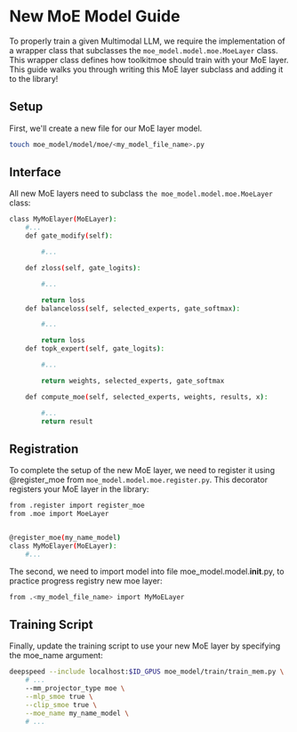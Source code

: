 # New MoE Model Guide
To properly train a given Multimodal LLM, we require the implementation of a wrapper class that subclasses the `moe_model.model.moe.MoeLayer` class. This wrapper class defines how toolkitmoe should train with your MoE layer. This guide walks you through writing this MoE layer subclass and adding it to the library!
## Setup

First, we'll create a new file for our MoE layer model.

```bash
touch moe_model/model/moe/<my_model_file_name>.py
```
## Interface

All new MoE layers need to subclass `the moe_model.model.moe.MoeLayer` class:


```bash
class MyMoElayer(MoELayer):
    #...
    def gate_modify(self):

        #...

    def zloss(self, gate_logits):

        #...

        return loss
    def balanceloss(self, selected_experts, gate_softmax):

        #...

        return loss
    def topk_expert(self, gate_logits):

        #...

        return weights, selected_experts, gate_softmax

    def compute_moe(self, selected_experts, weights, results, x):

        #...
        return result
```
## Registration

To complete the setup of the new MoE layer, we need to register it using @register_moe from `moe_model.model.moe.register.py`. This decorator registers your MoE layer in the library:

```bash 
from .register import register_moe
from .moe import MoeLayer


@register_moe(my_name_model)
class MyMoElayer(MoELayer):
    #...
```

The second, we need to import model into file moe_model.model.__init__.py, to practice progress registry new moe layer:

```bash
from .<my_model_file_name> import MyMoELayer
```
## Training Script

Finally, update the training script to use your new MoE layer by specifying the moe_name argument:

```bash
deepspeed --include localhost:$ID_GPUS moe_model/train/train_mem.py \
    # ...
    --mm_projector_type moe \
    --mlp_smoe true \
    --clip_smoe true \
    --moe_name my_name_model \
    # ...

```